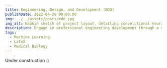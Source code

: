 ```yaml
---
title: Engineering, Design, and Development (EDD)
publishDate: 2022-04-29 00:00:00
img: ../../assets/posts/edd.jpg
img_alt: Napkin sketch of project layout, detailing convolutional neural networks, TCGA samples, and more.
description: Engage in professional engineering development through a capstone course designed by Project Lead the Way (PLTW), culminating in a school-wide competition.
tags:
  - Machine Learning
  - LaTeX
  - Medical Biology
---
```


Under construction :)
